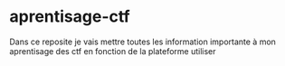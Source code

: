 # aprentisage-ctf
Dans ce reposite je vais mettre toutes les information importante à mon aprentisage des ctf en fonction de la plateforme utiliser 
